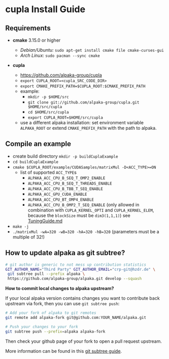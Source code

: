 cupla Install Guide
======================

Requirements
------------

- **cmake**  3.15.0 or higher
  - *Debian/Ubuntu:* `sudo apt-get install cmake file cmake-curses-gui`
  - *Arch Linux:* `sudo pacman --sync cmake`

- **cupla**
  - https://github.com/alpaka-group/cupla
  - `export CUPLA_ROOT=<cupla_SRC_CODE_DIR>`
  - `export CMAKE_PREFIX_PATH=$CUPLA_ROOT:$CMAKE_PREFIX_PATH`
  - example:
    - `mkdir -p $HOME/src`
    - `git clone git://github.com/alpaka-group/cupla.git $HOME/src/cupla`
    - `cd $HOME/src/cupla`
    - `export CUPLA_ROOT=$HOME/src/cupla`
  - use a different alpaka installation:
    set environment variable `ALPAKA_ROOT` or extend `CMAKE_PREFIX_PATH` with the
    path to alpaka.


Compile an example
------------------

- create build directory `mkdir -p buildCuplaExample`
- `cd buildCuplaExample`
- `cmake $CUPLA_ROOT/example/CUDASamples/matrixMul -D<ACC_TYPE>=ON`
    - list of supported `ACC_TYPE`s
        - `ALPAKA_ACC_CPU_B_SEQ_T_OMP2_ENABLE`
        - `ALPAKA_ACC_CPU_B_SEQ_T_THREADS_ENABLE`
        - `ALPAKA_ACC_CPU_B_TBB_T_SEQ_ENABLE`
        - `ALPAKA_ACC_GPU_CUDA_ENABLE`
        - `ALPAKA_ACC_CPU_BT_OMP4_ENABLE`
        - `ALPAKA_ACC_CPU_B_OMP2_T_SEQ_ENABLE` (only allowed in combination with
          `CUPLA_KERNEL_OPTI` and `CUPLA_KERNEL_ELEM`, because the `blockSize` must be `dim3(1,1,1)`)
          see [TuningGuide.md](doc/TuningGuide.md)
- `make -j`
- `./matrixMul -wA=320 -wB=320 -hA=320 -hB=320` (parameters must be a multiple of 32!)


How to update alpaka as git subtree?
------------------------------------

```zsh
# git author is generic to not mess up contribution statistics
GIT_AUTHOR_NAME="Third Party" GIT_AUTHOR_EMAIL="crp-git@hzdr.de" \
 git subtree pull --prefix alpaka \
 https://github.com/alpaka-group/alpaka.git develop --squash
```

**How to commit local changes to alpaka upstream?**

If your local alpaka version contains changes you want to contribute back upstream via fork, then you can use `git subtree push`:

```zsh
# Add your fork of alpaka to git remotes
git remote add alpaka-fork git@github.com:YOUR_NAME/alpaka.git

# Push your changes to your fork
git subtree push --prefix=alpaka alpaka-fork
```
Then check your github page of your fork to open a pull request upstream.

More information can be found in this [git subtree guide](https://www.atlassian.com/blog/git/alternatives-to-git-submodule-git-subtree).
